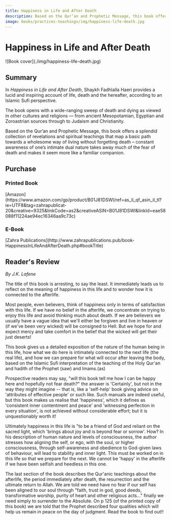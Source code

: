 ```yaml
---
title: Happiness in Life and After Death
description: Based on the Qur’an and Prophetic Message, this book offers a splendid collection of revelations and spiritual teachings that map a basic path towards a wholesome way of living without forgetting death.
image: books/practices-teachings/img/happiness-life-death.jpg
---
```


# Happiness in Life and After Death

<div markdown="1" class="cover-image">
![Book cover](./img/happiness-life-death.jpg)
</div>

## Summary

In _Happiness in Life and After Death_, Shaykh Fadhlalla Haeri provides a lucid and inspiring account of life, death and the hereafter, according to an Islamic Sufi perspective.

The book opens with a wide-ranging sweep of death and dying as viewed in other cultures and religions — from ancient Mesopotamian, Egyptian and Zoroastrian sources through to Judaism and Christianity.

Based on the Qur’an and Prophetic Message, this book offers a splendid collection of revelations and spiritual teachings that map a basic path towards a wholesome way of living without forgetting death – constant awareness of one’s intimate dual nature takes away much of the fear of death and makes it seem more like a familiar companion.

## Purchase

### Printed Book

<div markdown="3" class="purchase-link">
[Amazon](https://www.amazon.com/gp/product/B01J81DSWI/ref=as_li_qf_asin_il_tl?ie=UTF8&tag=zahrapublicat-20&creative=9325&linkCode=as2&creativeASIN=B01J81DSWI&linkId=eae58088f11224ae94ec16346aa9c73c)
</div>

### E-Book

<div markdown="3" class="purchase-link">
[Zahra Publications](http://www.zahrapublications.pub/book-HappinessInLifeAndAfterDeath.php#bookTitle)
</div>

## Reader's Review

_By J.K. Lafene_

The title of this book is arresting, to say the least. It immediately leads us to reflect on the meaning of happiness in this life and to wonder how it is connected to the afterlife.

Most people, even believers, think of happiness only in terms of satisfaction with this life. If we have no belief in the afterlife, we concentrate on trying to enjoy this life and avoid thinking much about death. If we are believers we usually have a vague idea that we'll either be forgiven and live in heaven or (if we've been very wicked) will be consigned to Hell. But we hope for and expect mercy and take comfort in the belief that the wicked will get their just deserts!

This book gives us a detailed exposition of the nature of the human being in this life, how what we do here is intimately connected to the next life (the real life), and how we can prepare for what will occur after leaving the body, based on the Islamic Sufi interpretation of the teaching of the Holy Qur'an and hadith of the Prophet (saw) and Imams.(as)

Prospective readers may say, "will this book tell me how I can be happy here and hopefully not fear death?" the answer is 'Certainly', but not in the way they might imagine -- that is, like a 'self-help' book giving advice on 'attributes of effective people' or such like. Such manuals are indeed useful, but this book makes us realise that 'happiness', which it defines as 'consistent inner contentment and peace' and 'witnessing perfection in every situation', is not achieved without considerable effort; but it is unquestionably worth it!

Ultimately happiness in this life is "to be a friend of God and reliant on the sacred light, which 'brings about joy and is beyond fear or sorrow'. How? In his description of human nature and levels of consciousness, the author stresses how aligning the self, or ego, with the soul, or higher consciousness, through self-awareness and obedience to God-given laws of behaviour, will lead to stability and inner light. This must be worked on in this life so that we prepare for the next. We cannot be 'happy' in the afterlife if we have been selfish and heedless in this one.

The last section of the book describes the Qur'anic teachings about the afterlife, the period immediately after death, the resurrection and the ultimate return to Allah. We are told we need have no fear if our self has been aligned to our soul through "faith, trust in god, good deeds, transformative worship, purity of heart and other religious acts..." finally we need simply to surrender to the Absolute. On p 125 (of the printed copy of this book) we are told that the Prophet described four qualities which will help us remain in peace on the day of judgment. Read the book to find out!! 